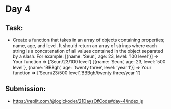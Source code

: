 # Day 4

## Task:

- Create a function that takes in an array of objects containing properties; name, age, and level. It should return an
  array of strings where each string is a concatenation of all values contained in the object separated by a slash. For
  example: [{name: ‘Seun’, age: 23, level: ‘100 level’}] => Your
  function =>  [‘Seun/23/100 level’] [{name: ‘Seun’, age: 23, level: ‘500 level’}, {name: ’BBBgh’, age: ’twenty three’, level: ‘year 1’}] =>
  Your function =>  [‘Seun/23/500 level’,’BBBgh/twenty three/year 1’]

## Submission:

- https://replit.com/@logickoder/21DaysOfCode#day-4/index.js